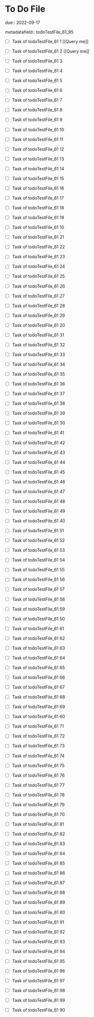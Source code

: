 # To Do File

due:: 2022-09-17

metadatafield:: todoTestFile_61_95

- [ ] Task of todoTestFile_61 1 [[Query me]]
- [ ] Task of todoTestFile_61 2 [[Query me]]
- [ ] Task of todoTestFile_61 3
- [ ] Task of todoTestFile_61 4
- [ ] Task of todoTestFile_61 5
- [ ] Task of todoTestFile_61 6
- [ ] Task of todoTestFile_61 7
- [ ] Task of todoTestFile_61 8
- [ ] Task of todoTestFile_61 9
- [ ] Task of todoTestFile_61 10

- [ ] Task of todoTestFile_61 11 
- [ ] Task of todoTestFile_61 12 
- [ ] Task of todoTestFile_61 13
- [ ] Task of todoTestFile_61 14
- [ ] Task of todoTestFile_61 15
- [ ] Task of todoTestFile_61 16
- [ ] Task of todoTestFile_61 17
- [ ] Task of todoTestFile_61 18
- [ ] Task of todoTestFile_61 19
- [ ] Task of todoTestFile_61 10

- [ ] Task of todoTestFile_61 21 
- [ ] Task of todoTestFile_61 22 
- [ ] Task of todoTestFile_61 23
- [ ] Task of todoTestFile_61 24
- [ ] Task of todoTestFile_61 25
- [ ] Task of todoTestFile_61 26
- [ ] Task of todoTestFile_61 27
- [ ] Task of todoTestFile_61 28
- [ ] Task of todoTestFile_61 29
- [ ] Task of todoTestFile_61 20

- [ ] Task of todoTestFile_61 31 
- [ ] Task of todoTestFile_61 32 
- [ ] Task of todoTestFile_61 33
- [ ] Task of todoTestFile_61 34
- [ ] Task of todoTestFile_61 35
- [ ] Task of todoTestFile_61 36
- [ ] Task of todoTestFile_61 37
- [ ] Task of todoTestFile_61 38
- [ ] Task of todoTestFile_61 39
- [ ] Task of todoTestFile_61 30

- [ ] Task of todoTestFile_61 41 
- [ ] Task of todoTestFile_61 42 
- [ ] Task of todoTestFile_61 43
- [ ] Task of todoTestFile_61 44
- [ ] Task of todoTestFile_61 45
- [ ] Task of todoTestFile_61 46
- [ ] Task of todoTestFile_61 47
- [ ] Task of todoTestFile_61 48
- [ ] Task of todoTestFile_61 49
- [ ] Task of todoTestFile_61 40

- [ ] Task of todoTestFile_61 51 
- [ ] Task of todoTestFile_61 52 
- [ ] Task of todoTestFile_61 53
- [ ] Task of todoTestFile_61 54
- [ ] Task of todoTestFile_61 55
- [ ] Task of todoTestFile_61 56
- [ ] Task of todoTestFile_61 57
- [ ] Task of todoTestFile_61 58
- [ ] Task of todoTestFile_61 59
- [ ] Task of todoTestFile_61 50

- [ ] Task of todoTestFile_61 61 
- [ ] Task of todoTestFile_61 62 
- [ ] Task of todoTestFile_61 63
- [ ] Task of todoTestFile_61 64
- [ ] Task of todoTestFile_61 65
- [ ] Task of todoTestFile_61 66
- [ ] Task of todoTestFile_61 67
- [ ] Task of todoTestFile_61 68
- [ ] Task of todoTestFile_61 69
- [ ] Task of todoTestFile_61 60

- [ ] Task of todoTestFile_61 71 
- [ ] Task of todoTestFile_61 72 
- [ ] Task of todoTestFile_61 73
- [ ] Task of todoTestFile_61 74
- [ ] Task of todoTestFile_61 75
- [ ] Task of todoTestFile_61 76
- [ ] Task of todoTestFile_61 77
- [ ] Task of todoTestFile_61 78
- [ ] Task of todoTestFile_61 79
- [ ] Task of todoTestFile_61 70


- [ ] Task of todoTestFile_61 81 
- [ ] Task of todoTestFile_61 82 
- [ ] Task of todoTestFile_61 83
- [ ] Task of todoTestFile_61 84
- [ ] Task of todoTestFile_61 85
- [ ] Task of todoTestFile_61 86
- [ ] Task of todoTestFile_61 87
- [ ] Task of todoTestFile_61 88
- [ ] Task of todoTestFile_61 89
- [ ] Task of todoTestFile_61 80


- [ ] Task of todoTestFile_61 91 
- [ ] Task of todoTestFile_61 92 
- [ ] Task of todoTestFile_61 93
- [ ] Task of todoTestFile_61 94
- [ ] Task of todoTestFile_61 95
- [ ] Task of todoTestFile_61 96
- [ ] Task of todoTestFile_61 97
- [ ] Task of todoTestFile_61 98
- [ ] Task of todoTestFile_61 99
- [ ] Task of todoTestFile_61 90
